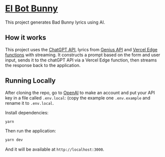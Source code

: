 # [El Bot Bunny](https://elbotbunny.com)

This project generates Bad Bunny lyrics using AI.

## How it works

This project uses the [ChatGPT API](https://openai.com/api/), lyrics from [Genius API](https://docs.genius.com) and [Vercel Edge functions](https://vercel.com/features/edge-functions) with streaming. It constructs a prompt based on the form and user input, sends it to the chatGPT API via a Vercel Edge function, then streams the response back to the application.

## Running Locally

After cloning the repo, go to [OpenAI](https://beta.openai.com/account/api-keys) to make an account and put your API key in a file called `.env.local`: (copy the example one `.env.example` and rename it to `.env.local`.

Install dependencies:

```bash
yarn
```

Then run the application:

```bash
yarn dev
```

And it will be available at `http://localhost:3000`.
